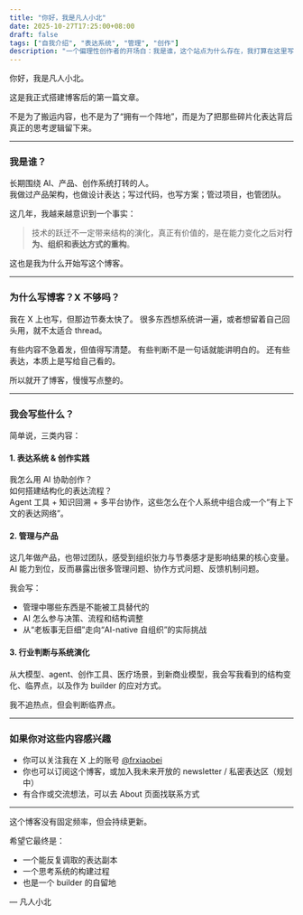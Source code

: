 ```yaml
---
title: "你好，我是凡人小北"
date: 2025-10-27T17:25:00+08:00
draft: false
tags: ["自我介绍", "表达系统", "管理", "创作"]
description: "一个偏理性创作者的开场白：我是谁，这个站点为什么存在，我打算在这里写些什么。"
---
```


你好，我是凡人小北。

这是我正式搭建博客后的第一篇文章。

不是为了搬运内容，也不是为了“拥有一个阵地”，而是为了把那些碎片化表达背后真正的思考逻辑留下来。

---

### 我是谁？

长期围绕 AI、产品、创作系统打转的人。  
我做过产品架构，也做设计表达；写过代码，也写方案；管过项目，也管团队。

这几年，我越来越意识到一个事实：

> 技术的跃迁不一定带来结构的演化，真正有价值的，是在能力变化之后对**行为、组织和表达方式的重构**。

这也是我为什么开始写这个博客。

---

### 为什么写博客？X 不够吗？

我在 X 上也写，但那边节奏太快了。
很多东西想系统讲一遍，或者想留着自己回头用，就不太适合 thread。

有些内容不急着发，但值得写清楚。
有些判断不是一句话就能讲明白的。
还有些表达，本质上是写给自己看的。

所以就开了博客，慢慢写点整的。

---

### 我会写些什么？

简单说，三类内容：

#### 1. **表达系统 & 创作实践**
我怎么用 AI 协助创作？  
如何搭建结构化的表达流程？  
Agent 工具 + 知识回溯 + 多平台协作，这些怎么在个人系统中组合成一个“有上下文的表达网络”。

#### 2. **管理与产品**
这几年做产品，也带过团队，感受到组织张力与节奏感才是影响结果的核心变量。  
AI 能力到位，反而暴露出很多管理问题、协作方式问题、反馈机制问题。

我会写：
- 管理中哪些东西是不能被工具替代的
- AI 怎么参与决策、流程和结构调整
- 从“老板事无巨细”走向“AI-native 自组织”的实际挑战

#### 3. **行业判断与系统演化**
从大模型、agent、创作工具、医疗场景，到新商业模型，我会写我看到的结构变化、临界点，以及作为 builder 的应对方式。

我不追热点，但会判断临界点。

---

### 如果你对这些内容感兴趣

- 你可以关注我在 X 上的账号 [@frxiaobei](https://x.com/frxiaobei)
- 你也可以订阅这个博客，或加入我未来开放的 newsletter / 私密表达区（规划中）
- 有合作或交流想法，可以去 About 页面找联系方式

---

这个博客没有固定频率，但会持续更新。

希望它最终是：
- 一个能反复调取的表达副本
- 一个思考系统的构建过程
- 也是一个 builder 的自留地

—
凡人小北